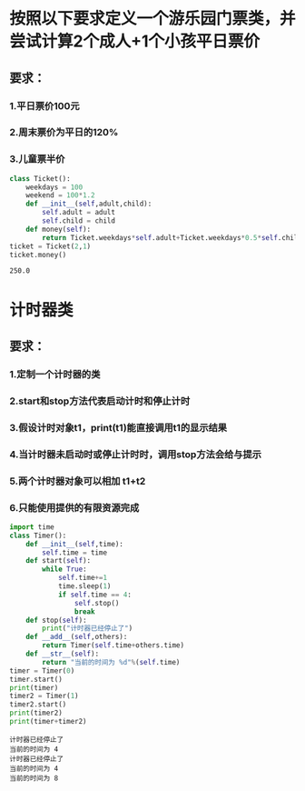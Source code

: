 # 按照以下要求定义一个游乐园门票类，并尝试计算2个成人+1个小孩平日票价

## 要求：
### 1.平日票价100元
### 2.周末票价为平日的120%
### 3.儿童票半价


```python
class Ticket():
    weekdays = 100
    weekend = 100*1.2
    def __init__(self,adult,child):
        self.adult = adult
        self.child = child
    def money(self):
        return Ticket.weekdays*self.adult+Ticket.weekdays*0.5*self.child
ticket = Ticket(2,1)
ticket.money()
```




    250.0



# 计时器类
## 要求：
### 1.定制一个计时器的类
### 2.start和stop方法代表启动计时和停止计时
### 3.假设计时对象t1，print(t1)能直接调用t1的显示结果
### 4.当计时器未启动时或停止计时时，调用stop方法会给与提示
### 5.两个计时器对象可以相加 t1+t2
### 6.只能使用提供的有限资源完成


```python
import time
class Timer():
    def __init__(self,time):
        self.time = time
    def start(self):
        while True:
            self.time+=1
            time.sleep(1)
            if self.time == 4:
                self.stop()
                break
    def stop(self):
        print("计时器已经停止了")
    def __add__(self,others):
        return Timer(self.time+others.time)
    def __str__(self):
        return "当前的时间为 %d"%(self.time)
timer = Timer(0)
timer.start()
print(timer)
timer2 = Timer(1)
timer2.start()
print(timer2)
print(timer+timer2)
```

    计时器已经停止了
    当前的时间为 4
    计时器已经停止了
    当前的时间为 4
    当前的时间为 8
    


```python

```

